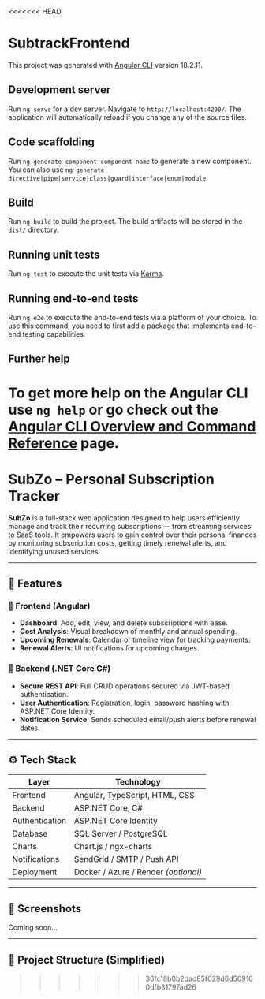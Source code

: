 <<<<<<< HEAD
# SubtrackFrontend

This project was generated with [Angular CLI](https://github.com/angular/angular-cli) version 18.2.11.

## Development server

Run `ng serve` for a dev server. Navigate to `http://localhost:4200/`. The application will automatically reload if you change any of the source files.

## Code scaffolding

Run `ng generate component component-name` to generate a new component. You can also use `ng generate directive|pipe|service|class|guard|interface|enum|module`.

## Build

Run `ng build` to build the project. The build artifacts will be stored in the `dist/` directory.

## Running unit tests

Run `ng test` to execute the unit tests via [Karma](https://karma-runner.github.io).

## Running end-to-end tests

Run `ng e2e` to execute the end-to-end tests via a platform of your choice. To use this command, you need to first add a package that implements end-to-end testing capabilities.

## Further help

To get more help on the Angular CLI use `ng help` or go check out the [Angular CLI Overview and Command Reference](https://angular.dev/tools/cli) page.
=======
# SubZo – Personal Subscription Tracker

**SubZo** is a full-stack web application designed to help users efficiently manage and track their recurring subscriptions — from streaming services to SaaS tools. It empowers users to gain control over their personal finances by monitoring subscription costs, getting timely renewal alerts, and identifying unused services.



---

## 🧠 Features

### 🔹 Frontend (Angular)
- **Dashboard**: Add, edit, view, and delete subscriptions with ease.
- **Cost Analysis**: Visual breakdown of monthly and annual spending.
- **Upcoming Renewals**: Calendar or timeline view for tracking payments.
- **Renewal Alerts**: UI notifications for upcoming charges.

### 🔹 Backend (.NET Core C#)
- **Secure REST API**: Full CRUD operations secured via JWT-based authentication.
- **User Authentication**: Registration, login, password hashing with ASP.NET Core Identity.
- **Notification Service**: Sends scheduled email/push alerts before renewal dates.

---

## ⚙️ Tech Stack

| Layer        | Technology              |
|--------------|--------------------------|
| Frontend     | Angular, TypeScript, HTML, CSS |
| Backend      | ASP.NET Core, C#         |
| Authentication | ASP.NET Core Identity  |
| Database     | SQL Server / PostgreSQL  |
| Charts       | Chart.js / ngx-charts    |
| Notifications| SendGrid / SMTP / Push API |
| Deployment   | Docker / Azure / Render *(optional)* |

---

## 📸 Screenshots
<!-- Add screenshots of your app once implemented -->
Coming soon...

---

## 📁 Project Structure (Simplified)

>>>>>>> 36fc18b0b2dad85f029d6d509100dfb81797ad26
